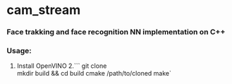 # cam_stream

### Face trakking and face recognition NN implementation on C++

### Usage:

1. Install OpenVINO
2.```
git clone  
mkdir build && cd build
  cmake /path/to/cloned
  make`
```

